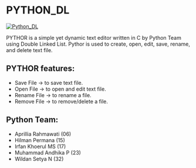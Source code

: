 # PYTHON_DL

<a href="https://github.com/Project2-Python/Python_DL"><img src="https://i.ibb.co/Fxsq51P/Salinan-dari-Software-Development-Business-Plan-by-Slidesgo.png" alt="Python_DL" border="0"></a>

PYTHOR is a simple yet dynamic text editor written in C by Python Team using Double Linked List. Pythor is used to create, open, edit, save, rename, and delete text file.

## PYTHOR features:
* Save File       -> to save text file.
* Open File       -> to open and edit text file.
* Rename File     -> to rename a file.
* Remove File     -> to remove/delete a file.

## Python Team:
* Aprillia Rahmawati (06)
* Hilman Permana     (15)
* Irfan Khoerul MS   (17)
* Muhammad Andhika P (23)
* Wildan Setya N     (32)
